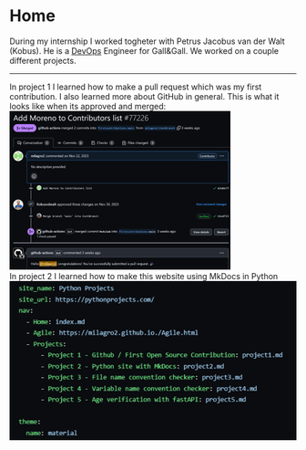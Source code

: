 # Home

During my internship I worked togheter with Petrus Jacobus van der Walt (Kobus). He is a [DevOps](https://milagro2.github.io./DevOps.html) Engineer for Gall&Gall.
We worked on a couple different projects.

---
In project 1 I learned how to make a pull request which was my first contribution. I also learned more about GitHub in general. This is what it looks like when its approved and merged:
<br>
![Github Contribution](img/contri2.png) 
<br>
In project 2 I learned how to make this website using MkDocs in Python
![MkDocs](img/proj2.png) 
